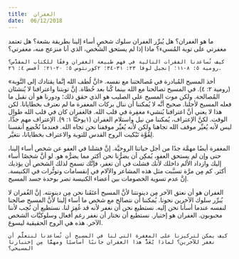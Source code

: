 ```yaml
---
title:  الغفران
date:  06/12/2018
---
```


ما هو الغفران؟ هل يُبرِّر الغفران سلوك شخصٍ أساء إلينا بطريقة بشعة؟ هل تعتمد مغفرتي على توبة المُسيء؟ ماذا إذا لم يستحق الشخص، الذي أنا منزعج منه، مغفرتي؟

`كيف تُساعدنا الفقرات التالية في فهم طبيعة الغفران وفقًا للكتاب المقدَّس؟ رومية ٥: ٨-١١؛ إنجيل لوقا ٢٣: ٣١-٣٤؛ ٢كورنثوس ٥: ٢٠-٢١؛ أفسس ٤: ٢٦.`

أخذ المسيح المُبادرة في مُصالحتنا مع نفسه. «انَّ لُطف الله إنَّما يقتادك إلى التَّوبة» (رومية ٢: ٤). في المسيح تصالحنا مع الله بينما كُنا بعد خُطاة. إنَّ توبتنا واعترافنا لا يُنشئان المُصالحة. ولكن موت المسيح على الصليب هو الذي حقق ذلك؛ ودورنا هو أن نقبل ما فعله المسيح لأجلنا. صحيح أنَّه لا يُمكننا أن ننال بركات المغفرة ما لم نعترف بخطايانا. لكن هذا لا يعني أنَّ اعترافنا يُنشيء مغفِرة في قلب الله. فالغفران كان في قلب الله طوال الوقت. لكنَّ الإعتراف، يُمكننا من نيل واستلام الغفران (١يوحنَّا ١: ٩). الإعتراف مهم جدًّا، ليس لأنه يُغيِّر موقف الله تجاهنا ولكن لأنه يُغيِّر موقفنا نحن تجاه الله. فعندما نُخْضِع أنفسنا لِقُوَّة تَبْكيت الروح القدس للتوبة والاعتراف بخطايانا، نتغيَّر.

المغفرة أيضًا مهمَّة جدًا من أجل حياتنا الروحيَّة. إنَّ فشلنا في العفو عن شخص أساء إلينا، حتى وإن لم يستحق العفو، يُمكِن أن يضرُّنا نحن أكثر مما يضرُّه هو. لو أنَّ شخصًا أساء إليك وازداد الألم داخلك لأنك فشلت في أن تغفر، فإنَّك تسمح لذلك الشخص أن يؤذيك أكثر. كم مِن مرَّة تسبَّبت مثل هذه المشاعر والآلام في إنقسامات وتوتُّرات في الكنيسة. إنَّ عدم تسوية الخصومات بين أعضاء الكنيسة تضر بوحدة جسد المسيح.

الغفران هو أن نعتق الآخر مِن دينونتنا لأنَّ المسيح أعتَقَنا نحن مِن دينونته. إنَّ الغُفران لا يُبرِّر سلوك الآخرين نحونا. يُمكننا أن نتصالح مع شخص ما أساء إلينا لأنَّ المسيح صالحنا لنفسه عندما أسأنا نحن إليه. نستطيع نحن أن نغفر لأنه قد غُفِرَ لنا. نستطيع أن نُحِب لأننا محبوبون. الغفران هو إختيار. نستطيع أن نختار أن نغفر رغم أفعال وسلوكيَّات الشخص الآخر. هذه هي الروح الحقيقية ليسوع.

`كيف يمكن لتركيزنا على المغفرة التي لنا في المسيح أن تُساعدنا لنتعلَّم أن نغفر للآخرين؟ لماذا يُعَدُّ هذا الغفران جانبًا أساسيًا ومهمًّا مِن إختبارنا المسيحي؟`